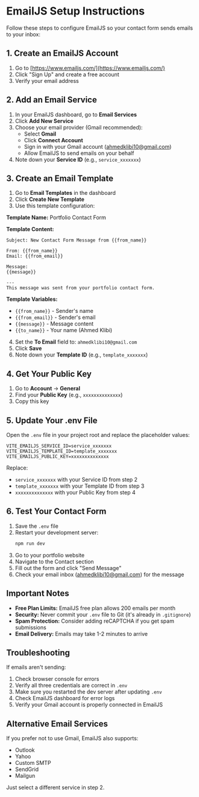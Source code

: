 # EmailJS Setup Instructions

Follow these steps to configure EmailJS so your contact form sends emails to your inbox:

## 1. Create an EmailJS Account

1. Go to [https://www.emailjs.com/](https://www.emailjs.com/)
2. Click "Sign Up" and create a free account
3. Verify your email address

## 2. Add an Email Service

1. In your EmailJS dashboard, go to **Email Services**
2. Click **Add New Service**
3. Choose your email provider (Gmail recommended):
   - Select **Gmail**
   - Click **Connect Account**
   - Sign in with your Gmail account (ahmedklibi10@gmail.com)
   - Allow EmailJS to send emails on your behalf
4. Note down your **Service ID** (e.g., `service_xxxxxxx`)

## 3. Create an Email Template

1. Go to **Email Templates** in the dashboard
2. Click **Create New Template**
3. Use this template configuration:

**Template Name:** Portfolio Contact Form

**Template Content:**
```
Subject: New Contact Form Message from {{from_name}}

From: {{from_name}}
Email: {{from_email}}

Message:
{{message}}

---
This message was sent from your portfolio contact form.
```

**Template Variables:**
- `{{from_name}}` - Sender's name
- `{{from_email}}` - Sender's email
- `{{message}}` - Message content
- `{{to_name}}` - Your name (Ahmed Klibi)

4. Set the **To Email** field to: `ahmedklibi10@gmail.com`
5. Click **Save**
6. Note down your **Template ID** (e.g., `template_xxxxxxx`)

## 4. Get Your Public Key

1. Go to **Account** → **General**
2. Find your **Public Key** (e.g., `xxxxxxxxxxxxxx`)
3. Copy this key

## 5. Update Your .env File

Open the `.env` file in your project root and replace the placeholder values:

```env
VITE_EMAILJS_SERVICE_ID=service_xxxxxxx
VITE_EMAILJS_TEMPLATE_ID=template_xxxxxxx
VITE_EMAILJS_PUBLIC_KEY=xxxxxxxxxxxxxx
```

Replace:
- `service_xxxxxxx` with your Service ID from step 2
- `template_xxxxxxx` with your Template ID from step 3
- `xxxxxxxxxxxxxx` with your Public Key from step 4

## 6. Test Your Contact Form

1. Save the `.env` file
2. Restart your development server:
   ```bash
   npm run dev
   ```
3. Go to your portfolio website
4. Navigate to the Contact section
5. Fill out the form and click "Send Message"
6. Check your email inbox (ahmedklibi10@gmail.com) for the message

## Important Notes

- **Free Plan Limits:** EmailJS free plan allows 200 emails per month
- **Security:** Never commit your `.env` file to Git (it's already in `.gitignore`)
- **Spam Protection:** Consider adding reCAPTCHA if you get spam submissions
- **Email Delivery:** Emails may take 1-2 minutes to arrive

## Troubleshooting

If emails aren't sending:
1. Check browser console for errors
2. Verify all three credentials are correct in `.env`
3. Make sure you restarted the dev server after updating `.env`
4. Check EmailJS dashboard for error logs
5. Verify your Gmail account is properly connected in EmailJS

## Alternative Email Services

If you prefer not to use Gmail, EmailJS also supports:
- Outlook
- Yahoo
- Custom SMTP
- SendGrid
- Mailgun

Just select a different service in step 2.

